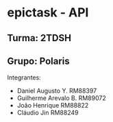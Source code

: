 # epictask - API

## Turma: 2TDSH
## Grupo: Polaris
Integrantes: 
<ul>
  <li>Daniel Augusto Y.     RM88397</li>
  <li>Guilherme Arevalo B.  RM89072</li>
  <li>João Henrique         RM88822</li>
  <li>Cláudio Jin           RM88249</li>
</ul>
